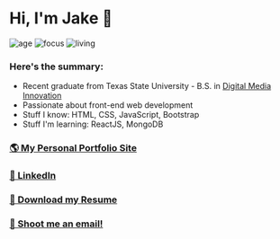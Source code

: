# Hi, I'm Jake 👋

![age](https://img.shields.io/badge/age-23-blue)
![focus](https://img.shields.io/badge/focus-frontend-brightgreen)
![living](https://img.shields.io/badge/living-Texas-red)

### Here's the summary:
* Recent graduate from Texas State University - B.S. in [Digital Media Innovation](https://www.masscomm.txstate.edu/degrees-programs/digital-media-innovation.html)
* Passionate about front-end web development
* Stuff I know: HTML, CSS, JavaScript, Bootstrap
* Stuff I'm learning: ReactJS, MongoDB

### [🌎 My Personal Portfolio Site](http://www.jakeruff.com/)
### [💼 LinkedIn](http://www.linkedin.com/in/jake-ruff)
### [📝 Download my Resume](https://drive.google.com/uc?export=download&id=1duOepI40qJGQoqNihXn3YSHAp6YajNVH)
### [📧 Shoot me an email!](mailto:jake@jakeruff.com)

